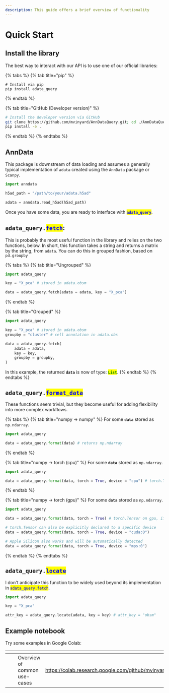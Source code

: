 ```yaml
---
description: This guide offers a brief overview of functionality
---
```


# Quick Start

## Install the library

The best way to interact with our API is to use one of our official libraries:

{% tabs %}
{% tab title="pip" %}
```shell
# Install via pip
pip install adata_query
```
{% endtab %}

{% tab title="GitHub (Developer version)" %}
```sh
# Install the developer version via GitHub
git clone https://github.com/mvinyard/AnnDataQuery.git; cd ./AnnDataQuery;
pip install -e .
```
{% endtab %}
{% endtabs %}

## AnnData

This package is downstream of data loading and assumes a generally typical implementation of `adata` created using the `AnnData` package or `Scanpy`.&#x20;

```python
import anndata

h5ad_path = "/path/to/your/adata.h5ad"

adata = anndata.read_h5ad(h5ad_path)
```

Once you have some data, you are ready to interface with <mark style="color:blue;">**`adata_query`**</mark>.

## **`adata_query.`**<mark style="color:blue;">**`fetch`**</mark>:

This is probably the most useful function in the library and relies on the two functions, below. In short, this function takes a string and returns a matrix by the string, from `adata`. You can do this in grouped fashion, based on `pd.groupby`&#x20;

{% tabs %}
{% tab title="Ungrouped" %}
```python
import adata_query

key = "X_pca" # stored in adata.obsm

data = adata_query.fetch(adata = adata, key = "X_pca")
```
{% endtab %}

{% tab title="Grouped" %}
```python
import adata_query

key = "X_pca" # stored in adata.obsm
groupby = "cluster" # cell annotation in adata.obs

data = adata_query.fetch(
    adata = adata,
    key = key,
    groupby = groupby,
)
```

In this example, the returned **`data`** is now of type: <mark style="color:green;">**`List`**</mark>.
{% endtab %}
{% endtabs %}

## `adata_query.`<mark style="color:blue;">`format_data`</mark>

These functions seem trivial, but they become useful for adding flexibility into more complex workflows.&#x20;

{% tabs %}
{% tab title="numpy -> numpy" %}
For some **`data`** stored as `np.ndarray`.

```python
import adata_query

data = adata_query.format(data) # returns np.ndarray
```
{% endtab %}

{% tab title="numpy -> torch (cpu)" %}
For some **`data`** stored as `np.ndarray`.

```python
import adata_query

data = adata_query.format(data, torch = True, device = "cpu") # torch.Tensor on cpu
```
{% endtab %}

{% tab title="numpy -> torch (gpu)" %}
For some **`data`** stored as `np.ndarray`.

```python
import adata_query

data = adata_query.format(data, torch = True) # torch.Tensor on gpu, if available

# torch.Tensor can also be explicitly declared to a specific device
data = adata_query.format(data, torch = True, device = "cuda:0")

# Apple Silicon also works and will be automatically detected
data = adata_query.format(data, torch = True, device = "mps:0")
```
{% endtab %}
{% endtabs %}

## `adata_query.`<mark style="color:blue;">`locate`</mark>

I don't anticipate this function to be widely used beyond its implementation in <mark style="color:blue;">`adata_query.fetch`</mark>.

```python
import adata_query

key = "X_pca"

attr_key = adata_query.locate(adata, key = key) # attr_key = "obsm"
```

## Example notebook

Try some examples in Google Colab:

<table data-view="cards"><thead><tr><th></th><th></th><th></th><th data-hidden data-card-target data-type="content-ref"></th><th data-hidden data-card-cover data-type="files"></th></tr></thead><tbody><tr><td></td><td></td><td>Overview of common use-cases</td><td><a href="https://colab.research.google.com/github/mvinyard/AnnDataQuery/blob/main/notebooks/anndata_query_tutorial.ipynb">https://colab.research.google.com/github/mvinyard/AnnDataQuery/blob/main/notebooks/anndata_query_tutorial.ipynb</a></td><td><a href=".gitbook/assets/anndata_query_example_nb.png">anndata_query_example_nb.png</a></td></tr></tbody></table>
